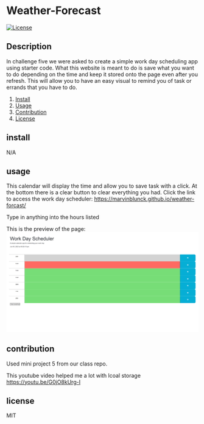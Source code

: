 # Weather-Forecast
  [![License](https://img.shields.io/badge/License-MIT-blue.svg)](https://opensource.org/licenses/MIT)
## Description
In challenge five we were asked to create a simple work day scheduling app using starter code. What this website is meant to do is save what you want to do depending on the time and keep it stored onto the page even after you refresh. This will allow you to have an easy visual to remind you of task or errands that you have to do.
1. [Install](#install)
2. [Usage](#usage)
3. [Contribution](#contribution)
4. [License](#license)

## install
N/A

## usage
This calendar will display the time and allow you to save task with a click. At the bottom there is a clear button to clear everything you had.
Click the link to access the work day scheduler:  https://marvinblunck.github.io/weather-forcast/

Type in anything into the hours listed 

This is the preview of the page:
![Weather forecast overview](./assets/images/work-day.jpg)


## contribution
Used mini project 5 from our class repo.

This youtube video helped me a lot with lcoal storage https://youtu.be/G0jO8kUrg-I


## license
MIT